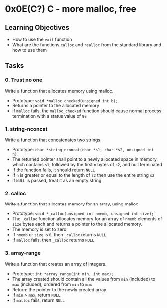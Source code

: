 # 0x0E(C?) C - more malloc, free

## Learning Objectives
- How to use the `exit` function
- What are the functions `calloc` and `realloc` from the standard library and how to use them

## Tasks

### 0. Trust no one
Write a function that allocates memory using malloc.
- Prototype: `void *malloc_checked(unsigned int b);`
- Returns a pointer to the allocated memory
- if `malloc` fails, the `malloc_checked` function should cause normal process termination with a status value of `98`

### 1. string-nconcat
Write a function that concatenates two strings.
- Prototype: `char *string_nconcat(char *s1, char *s2, unsigned int n);`
- The returned pointer shall point to a newly allocated space in memory, which contains `s1`, followed by the first `n` bytes of `s2`, and null terminated
- If the function fails, it should return `NULL`
- If `n` is greater or equal to the length of `s2` then use the entire string `s2`
- if `NULL` is passed, treat it as an empty string

### 2. calloc
Write a function that allocates memory for an array, using malloc.
- Prototype: `void *_calloc(unsigned int nmemb, unsigned int size);`
- The `_calloc` function allocates memory for an array of `nmemb` elements of `size` bytes each and returns a pointer to the allocated memory.
- The memory is set to zero
- If `nmemb` or `size` is `0`, then `_calloc` returns `NULL`
- If `malloc` fails, then `_calloc` returns `NULL`

### 3. array-range
Write a function that creates an array of integers.
- Prototype: `int *array_range(int min, int max);`
- The array created should contain all the values from `min` (included) to `max` (included), ordered from `min` to `max`
- Return: the pointer to the newly created array
- If `min` > `max`, return `NULL`
- If `malloc` fails, return `NULL`


